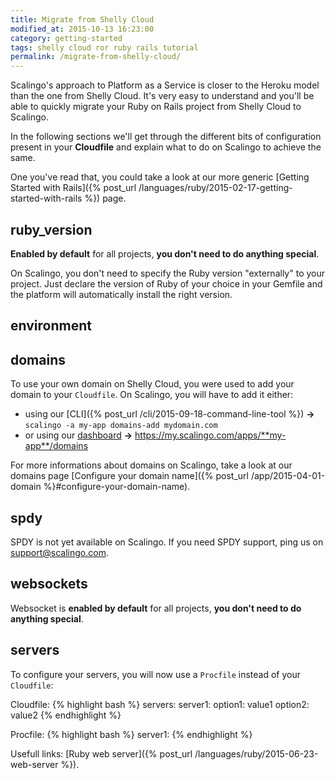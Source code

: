 ```yaml
---
title: Migrate from Shelly Cloud
modified_at: 2015-10-13 16:23:00
category: getting-started
tags: shelly cloud ror ruby rails tutorial
permalink: /migrate-from-shelly-cloud/
---
```


Scalingo's approach to Platform as a Service is closer to the Heroku model than the one from Shelly Cloud. It's very easy to understand and you'll be able to quickly migrate your Ruby on Rails project from Shelly Cloud to Scalingo.

In the following sections we'll get through the different bits of configuration present in your **Cloudfile** and explain what to do on Scalingo to achieve the same.

One you've read that, you could take a look at our more generic [Getting Started with Rails]({% post_url /languages/ruby/2015-02-17-getting-started-with-rails %}) page.

## ruby_version

**Enabled by default** for all projects, **you don't need to do anything special**.

On Scalingo, you don't need to specify the Ruby version "externally" to your project. Just declare the version of Ruby of your choice in your Gemfile and the platform will automatically install the right version.

## environment



## domains

To use your own domain on Shelly Cloud, you were used to add your domain to your `Cloudfile`.
On Scalingo, you will have to add it either:<br>
- using our [CLI]({% post_url /cli/2015-09-18-command-line-tool %}) **->** `scalingo -a my-app domains-add mydomain.com` <br>
- or using our [dashboard](https://my.scalingo.com/) **->** https://my.scalingo.com/apps/**my-app**/domains

For more informations about domains on Scalingo, take a look at our domains page [Configure your domain name]({% post_url /app/2015-04-01-domain %}#configure-your-domain-name).

## spdy

SPDY is not yet available on Scalingo. If you need SPDY support, ping us on [support@scalingo.com](support@scalingo.com).

## websockets

Websocket is **enabled by default** for all projects, **you don't need to do anything special**.

## servers

To configure your servers, you will now use a `Procfile` instead of your `Cloudfile`:

Cloudfile:
{% highlight bash %}
servers:
  server1:
    option1: value1
    option2: value2
{% endhighlight %}

Procfile:
{% highlight bash %}
server1:
{% endhighlight %}

Usefull links: [Ruby web server]({% post_url /languages/ruby/2015-06-23-web-server %}).